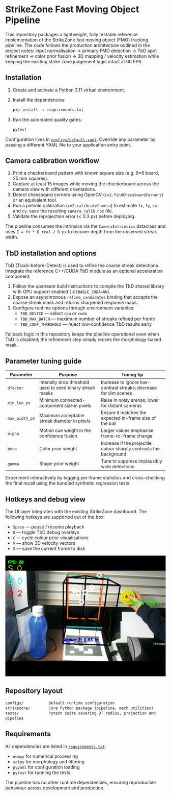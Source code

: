 # StrikeZone Fast Moving Object Pipeline

This repository packages a lightweight, fully testable reference
implementation of the StrikeZone fast moving object (FMO) tracking pipeline.
The code follows the production architecture outlined in the project notes:
input normalisation → primary FMO detection → TbD spot refinement → color prior
fusion → 3D mapping / velocity estimation while keeping the existing strike
zone judgement logic intact at 60 FPS.

## Installation

1. Create and activate a Python 3.11 virtual environment.
2. Install the dependencies:

   ```bash
   pip install -r requirements.txt
   ```

3. Run the automated quality gates:

   ```bash
   pytest
   ```

Configuration lives in [`configs/default.yaml`](configs/default.yaml). Override
any parameter by passing a different YAML file to your application entry point.

## Camera calibration workflow

1. Print a checkerboard pattern with known square size (e.g. 9×6 board,
   25 mm squares).
2. Capture at least 15 images while moving the checkerboard across the camera
   view with different orientations.
3. Detect chessboard corners using OpenCV (``cv2.findChessboardCorners``) or an
   equivalent tool.
4. Run a pinhole calibration (``cv2.calibrateCamera``) to estimate ``fx``,
   ``fy``, ``cx`` and ``cy``; save the resulting ``camera_calib.npz`` file.
5. Validate the reprojection error (< 0.3 px) before deploying.

The pipeline consumes the intrinsics via the ``CameraIntrinsics`` dataclass and
uses ``Z = fx * D_real / D_px`` to recover depth from the observed streak width.

## TbD installation and options

TbD (Track-before-Detect) is used to refine the coarse streak detections.
Integrate the reference C++/CUDA TbD module as an optional acceleration
component:

1. Follow the upstream build instructions to compile the TbD shared library
   with GPU support enabled (``-DENABLE_CUDA=ON``).
2. Expose an asynchronous ``refine_candidates`` binding that accepts the coarse
   streak mask and returns sharpened response maps.
3. Configure runtime options through environment variables:
   * ``TBD_DEVICE`` — select ``cpu`` or ``cuda``
   * ``TBD_MAX_BATCH`` — maximum number of streaks refined per frame
   * ``TBD_CONF_THRESHOLD`` — reject low-confidence TbD results early

Fallback logic in this repository keeps the pipeline operational even when TbD
is disabled; the refinement step simply reuses the morphology-based mask.

## Parameter tuning guide

| Parameter        | Purpose                                                        | Tuning tip                                                                 |
| ---------------- | -------------------------------------------------------------- | -------------------------------------------------------------------------- |
| ``dfactor``      | Intensity drop threshold used to seed binary streak masks      | Increase to ignore low-contrast streaks; decrease for dim scenes           |
| ``min_len_px``   | Minimum connected-component size in pixels                     | Raise in noisy arenas; lower for distant cameras                           |
| ``max_width_px`` | Maximum acceptable streak diameter in pixels                   | Ensure it matches the expected in-frame size of the ball                   |
| ``alpha``        | Motion cue weight in the confidence fusion                     | Larger values emphasise frame-to-frame change                              |
| ``beta``         | Color prior weight                                             | Increase if the projectile colour sharply contrasts the background         |
| ``gamma``        | Shape prior weight                                             | Tune to suppress implausibly wide detections                               |

Experiment interactively by logging per-frame statistics and cross-checking the
final recall using the bundled synthetic regression tests.

## Hotkeys and debug view

The UI layer integrates with the existing StrikeZone dashboard. The following
hotkeys are supported out of the box:

* ``Space`` — pause / resume playback
* ``D`` — toggle TbD debug overlays
* ``C`` — cycle colour prior visualisations
* ``V`` — show 3D velocity vectors
* ``S`` — save the current frame to disk

![Debug overlay](strike_zone.png)

## Repository layout

```
configs/           Default runtime configuration
strikezone/        Core Python package (pipeline, math utilities)
tests/             Pytest suite covering DT radius, projection and pipeline
```

## Requirements

All dependencies are listed in [`requirements.txt`](requirements.txt):

* ``numpy`` for numerical processing
* ``scipy`` for morphology and filtering
* ``pyyaml`` for configuration loading
* ``pytest`` for running the tests

The pipeline has no other runtime dependencies, ensuring reproducible behaviour
across development and production.
